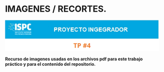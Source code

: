 # IMAGENES / RECORTES.

![image](../E%20assets/imagenes%20y%20visuales/logo.png)

**Recurso de imagenes usadas en los archivos pdf para este trabajo práctico y para el contenido del repositorio.**
